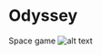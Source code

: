 # Odyssey
Space game
![alt text](https://github.com/[StarLisik]/[Odyssey]/blob/[main]/1.jpg?raw=true)
